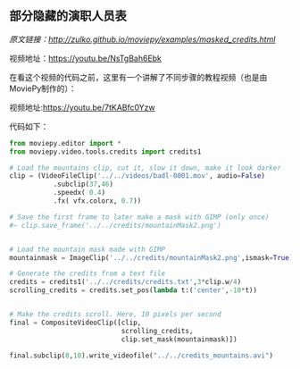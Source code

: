 ## 部分隐藏的演职人员表

*原文链接：http://zulko.github.io/moviepy/examples/masked_credits.html*

视频地址：https://youtu.be/NsTgBah6Ebk

在看这个视频的代码之前，这里有一个讲解了不同步骤的教程视频（也是由MoviePy制作的）：

视频地址:https://youtu.be/7tKABfc0Yzw

代码如下：
```python
from moviepy.editor import *
from moviepy.video.tools.credits import credits1

# Load the mountains clip, cut it, slow it down, make it look darker
clip = (VideoFileClip('../../videos/badl-0001.mov', audio=False)
           .subclip(37,46)
           .speedx( 0.4)
           .fx( vfx.colorx, 0.7))

# Save the first frame to later make a mask with GIMP (only once)
#~ clip.save_frame('../../credits/mountainMask2.png')


# Load the mountain mask made with GIMP
mountainmask = ImageClip('../../credits/mountainMask2.png',ismask=True)

# Generate the credits from a text file
credits = credits1('../../credits/credits.txt',3*clip.w/4)
scrolling_credits = credits.set_pos(lambda t:('center',-10*t))


# Make the credits scroll. Here, 10 pixels per second
final = CompositeVideoClip([clip,
                            scrolling_credits,
                            clip.set_mask(mountainmask)])
                            
final.subclip(8,10).write_videofile("../../credits_mountains.avi")
```